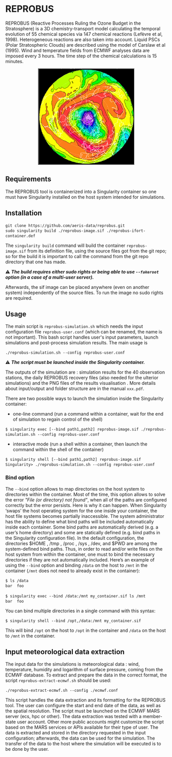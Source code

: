 # REPROBUS

REPROBUS (Reactive Processes Ruling the Ozone Budget in the Stratosphere) is a 3D chemistry-transport model calculating the temporal evolution of 55 chemical species via 147 chemical reactions (Lefèvre et al, 1998). Heterogeneous reactions are also taken into account. Liquid PSCs (Polar Stratospheric Clouds) are described using the model of Carslaw et al (1995). Wind and temperature fields from ECMWF analyses data are imposed every 3 hours. The time step of the chemical calculations is 15 minutes.

<p align="center">
    <img width="300" src="reprobus_logo.png" alt="REPROBUS logo">
</p>

## Requirements
The REPROBUS tool is containerized into a Singularity container so one must have Singularity installed on the host system intended for simulations.

## Installation
```
git clone https://github.com/aeris-data/reprobus.git
sudo singularity build ./reprobus-image.sif ./reprobus-ifort-container.def
```

The `singularity build` command will build the container `reprobus-image.sif` from its definition file, using the source files got from the git repo; so for the build it is important to call the command from the git repo directory that one has made. 

⚠️ ***The build requires either sudo rights or being able to use `--fakeroot` option (in a case of a multi-user server).*** 

Afterwards, the sif image can be placed anywhere (even on another system) independently of the source files. To run the image no sudo rights are required.

## Usage
The main script is `reprobus-simulation.sh` which needs the input configuration file `reprobus-user.conf` (which can be renamed, the name is not important). This bash script handles user's input parameters, launch simulations and post-process simulation results. The main usage is 
```
./reprobus-simulation.sh --config reprobus-user.conf
```

⚠️ ***The script must be launched inside the Singularity container.***

The outputs of the simulation are : simulation results for the 40 observation stations, the daily REPROBUS recovery files (also needed for the ulterior simulations) and the PNG files of the results visualisation . More details about input/output and folder structure are in the manual `xxx.pdf`.

There are two possible ways to launch the simulation inside the Singularity container:
- one-line command (run a command within a container, wait for the end of simulation to regain control of the shell)
```
$ singularity exec [--bind path1,path2] reprobus-image.sif ./reprobus-simulation.sh --config reprobus-user.conf
```
- interactive mode (run a shell within a container, then launch the command within the shell of the container)
```
$ singularity shell [--bind path1,path2] reprobus-image.sif
Singularity> ./reprobus-simulation.sh --config reprobus-user.conf
```

### Bind option

The `--bind` option allows to map directories on the host system to directories within the container. Most of the time, this option allows to solve the error *"File (or directory) not found"*, when all of the paths are configured correctly but the error persists. Here is why it can happen. When Singularity ‘swaps’ the host operating system for the one inside your container, the host file systems becomes partially inaccessible. The system administrator has the ability to define what bind paths will be included automatically inside each container. Some bind paths are automatically derived (e.g. a user’s home directory) and some are statically defined (e.g. bind paths in the Singularity configuration file). In the default configuration, the directories $HOME , /tmp , /proc , /sys , /dev, and $PWD are among the system-defined bind paths. Thus, in order to read and/or write files on the host system from within the container, one must to bind the necessary directories if they are not automatically included. Here’s an example of using the `--bind` option and binding `/data` on the host to `/mnt` in the container (`/mnt` does not need to already exist in the container):

```
$ ls /data
bar  foo

$ singularity exec --bind /data:/mnt my_container.sif ls /mnt
bar  foo
```

You can bind multiple directories in a single command with this syntax:

```
$ singularity shell --bind /opt,/data:/mnt my_container.sif
```

This will bind `/opt` on the host to `/opt` in the container and `/data` on the host to `/mnt` in the container.

## Input meteorological data extraction
The input data for the simulations is meteorological data : wind, temperature, humidity and logarithm of surface pressure, coming from the ECMWF database. To extract and prepare the data in the correct format, the script `reprobus-extract-ecmwf.sh` should be used:
```
./reprobus-extract-ecmwf.sh --config ./ecmwf.conf
```
This script handles the data extraction and its formatting for the REPROBUS tool. The user can configure the start and end date of the data, as well as the spatial resolution. The script must be launched on the ECMWF MARS server (ecs, hpc or other). The data extraction was tested with a member-state user account. Other more public accounts might customize the script based on the MARS services or APIs available for their type of user. The data is extracted and stored in the directory requested in the input configuration; afterwards, the data can be used for the simulation. The transfer of the data to the host where the simulation will be executed is to be done by the user.
